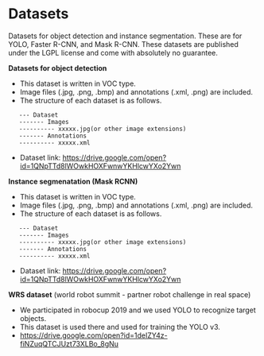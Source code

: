 # Datasets
Datasets for object detection and instance segmentation. 
These are for YOLO, Faster R-CNN, and Mask R-CNN.
These datasets are published under the LGPL license and come with absolutely no guarantee.


**Datasets for object detection**
  - This dataset is written in VOC type.
  - Image files (.jpg, .png, .bmp) and annotations (.xml, .png) are included.
  - The structure of each dataset is as follows.

  ```
     --- Dataset
     ------- Images
     ---------- xxxxx.jpg(or other image extensions)
     ------- Annotations
     ---------- xxxxx.xml
  ```

  - Dataset link: https://drive.google.com/open?id=1QNpTTd8lWOwkHOXFwnwYKHlcwYXo2Ywn


**Instance segmenatation (Mask RCNN)**
  - This dataset is written in VOC type.
  - Image files (.jpg, .png, .bmp) and annotations (.xml, .png) are included.
  - The structure of each dataset is as follows.

  ```
     --- Dataset
     ------- Images
     ---------- xxxxx.jpg(or other image extensions)
     ------- Annotations
     ---------- xxxxx.xml
  ```
    
  - Dataset link: https://drive.google.com/open?id=1QNpTTd8lWOwkHOXFwnwYKHlcwYXo2Ywn


**WRS dataset** (world robot summit - partner robot challenge in real space)
  - We participated in robocup 2019 and we used YOLO to recognize target objects.
  - This dataset is used there and used for training the YOLO v3.
  - https://drive.google.com/open?id=1deIZY4z-fiNZuqQTCJUzt73XLBo_8gNu
